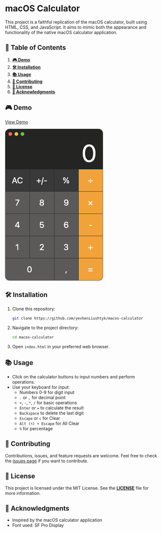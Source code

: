 # macOS Calculator

This project is a faithful replication of the macOS calculator, built using HTML, CSS, and JavaScript. It aims to mimic both the appearance and functionality of the native macOS calculator application.

## 📖 Table of Contents

1. **[🎮 Demo](#-demo)**
2. **[🛠️ Installation](#️-installation)**
3. **[📚 Usage](#-usage)**
4. **[🤝 Contributing](#-contributing)**
5. **[📜 License](#-license)**
6. **[🌟 Acknowledgments](#-acknowledgments)**

## 🎮 Demo

[View Demo](https://yevheniiushtyk.github.io/macos-calculator/)

![Screenshot](/images/screenshot.png)

## 🛠️ Installation

1. Clone this repository:
   ```bash
   git clone https://github.com/yevheniiushtyk/macos-calculator
   ```
2. Navigate to the project directory:
   ```bash
   cd macos-calculator
   ```
3. Open `index.html` in your preferred web browser.

## 📚 Usage

- Click on the calculator buttons to input numbers and perform operations.
- Use your keyboard for input:
  - Numbers 0-9 for digit input
  - `.` or `,` for decimal point
  - `+`, `-`, `*`, `/` for basic operations
  - `Enter` or `=` to calculate the result
  - `Backspace` to delete the last digit
  - `Escape` or `c` for Clear
  - `Alt (⌥) + Escape` for All Clear
  - `%` for percentage

## 🤝 Contributing

Contributions, issues, and feature requests are welcome. Feel free to check the [issues page](https://github.com/yevheniiushtyk/macos-calculator/issues) if you want to contribute.

## 📜 License

This project is licensed under the MIT License. See the **[LICENSE](LICENSE)** file for more information.

## 🌟 Acknowledgments

- Inspired by the macOS calculator application
- Font used: SF Pro Display
